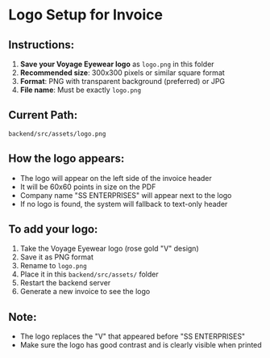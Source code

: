 # Logo Setup for Invoice

## Instructions:

1. **Save your Voyage Eyewear logo** as `logo.png` in this folder
2. **Recommended size**: 300x300 pixels or similar square format
3. **Format**: PNG with transparent background (preferred) or JPG
4. **File name**: Must be exactly `logo.png`

## Current Path:
```
backend/src/assets/logo.png
```

## How the logo appears:
- The logo will appear on the left side of the invoice header
- It will be 60x60 points in size on the PDF
- Company name "SS ENTERPRISES" will appear next to the logo
- If no logo is found, the system will fallback to text-only header

## To add your logo:
1. Take the Voyage Eyewear logo (rose gold "V" design)
2. Save it as PNG format
3. Rename to `logo.png`
4. Place it in this `backend/src/assets/` folder
5. Restart the backend server
6. Generate a new invoice to see the logo

## Note:
- The logo replaces the "V" that appeared before "SS ENTERPRISES"
- Make sure the logo has good contrast and is clearly visible when printed


